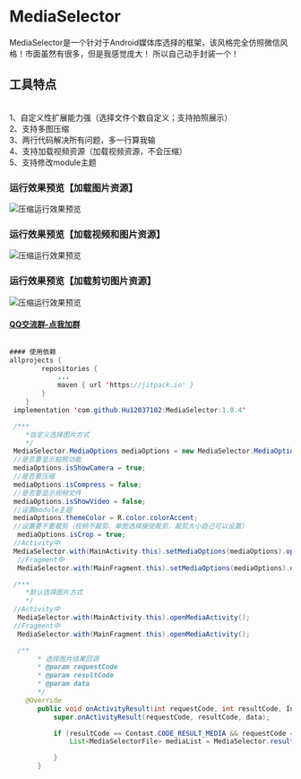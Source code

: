 # MediaSelector
MediaSelector是一个针对于Android媒体库选择的框架，该风格完全仿照微信风格！市面虽然有很多，但是我感觉庞大！
所以自己动手封装一个！
## 工具特点
</br>1、自定义性扩展能力强（选择文件个数自定义；支持拍照展示）
</br>2、支持多图压缩
</br>3、两行代码解决所有问题，多一行算我输
</br>4、支持加载视频资源（加载视频资源，不会压缩）
</br>5、支持修改module主题
### 运行效果预览【加载图片资源】
![压缩运行效果预览](./MediaSelectorGif.gif)

### 运行效果预览【加载视频和图片资源】
![压缩运行效果预览](./MediaSelectorVideoGif.gif)

### 运行效果预览【加载剪切图片资源】
![压缩运行效果预览](./MediaSelectorCropGif.gif)

#### [QQ交流群-点我加群](https://jq.qq.com/?_wv=1027&k=5KJOlS3)

```java

#### 使用依赖
allprojects {
		repositories {
			...
			maven { url 'https://jitpack.io' }
		}
	}
 implementation 'com.github.Hu12037102:MediaSelector:1.0.4'

 /***
    *自定义选择图片方式
    */
 MediaSelector.MediaOptions mediaOptions = new MediaSelector.MediaOptions();
 //是否要显示拍照功能
 mediaOptions.isShowCamera = true;
 //是否要压缩
 mediaOptions.isCompress = false;
 //是否要显示视频文件
 mediaOptions.isShowVideo = false;
 //设置module主题
 mediaOptions.themeColor = R.color.colorAccent;
 //设置要不要裁剪（视频不裁剪、单图选择接受裁剪，裁剪大小自己可以设置）
  mediaOptions.isCrop = true;
 //Activity中
 MediaSelector.with(MainActivity.this).setMediaOptions(mediaOptions).openMediaActivity();
  //Fragment中
  MediaSelector.with(MainFragment.this).setMediaOptions(mediaOptions).openMediaActivity();

 /***
    *默认选择图片方式
    */
 //Activity中
  MediaSelector.with(MainActivity.this).openMediaActivity();
 //Fragment中
  MediaSelector.with(MainFragment.this).openMediaActivity();

  /**
       * 选择图片结果回调
       * @param requestCode
       * @param resultCode
       * @param data
       */
    @Override
       public void onActivityResult(int requestCode, int resultCode, Intent data) {
           super.onActivityResult(requestCode, resultCode, data);

           if (resultCode == Contast.CODE_RESULT_MEDIA && requestCode == Contast.CODE_REQUEST_MEDIA) {
               List<MediaSelectorFile> mediaList = MediaSelector.resultMediaFile(data);

           }
       }